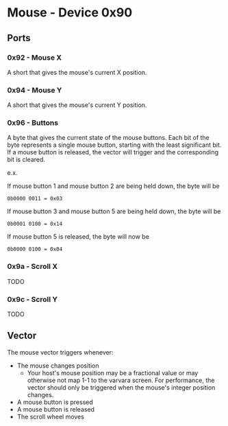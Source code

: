 # Mouse - Device 0x90

## Ports

### 0x92 - Mouse X

A short that gives the mouse's current X position.

### 0x94 - Mouse Y

A short that gives the mouse's current Y position.

### 0x96 - Buttons

A byte that gives the current state of the mouse buttons. Each bit of the byte represents
a single mouse button, starting with the least significant bit. If a mouse button is released,
the vector will trigger and the corresponding bit is cleared.

e.x.

If mouse button 1 and mouse button 2 are being held down, the byte will be

    0b0000 0011 = 0x03

If mouse button 3 and mouse button 5 are being held down, the byte will be

    0b0001 0100 = 0x14

If mouse button 5 is released, the byte will now be

    0b0000 0100 = 0x04

### 0x9a - Scroll X

TODO

### 0x9c - Scroll Y

TODO

## Vector

The mouse vector triggers whenever:

- The mouse changes position
  - Your host's mouse position may be a fractional value or may otherwise not map 1-1
    to the varvara screen. For performance, the vector should only be triggered when
    the mouse's integer position changes.
- A mouse button is pressed
- A mouse button is released
- The scroll wheel moves
